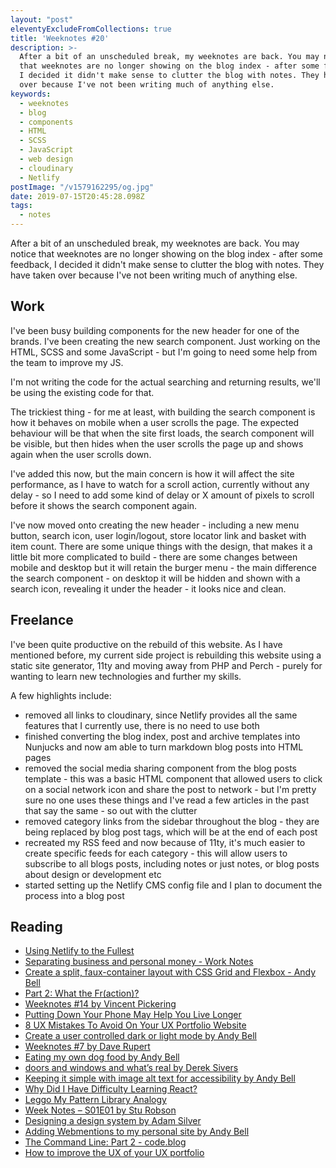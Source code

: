 ```yaml
---
layout: "post"
eleventyExcludeFromCollections: true
title: 'Weeknotes #20'
description: >-
  After a bit of an unscheduled break, my weeknotes are back. You may notice
  that weeknotes are no longer showing on the blog index - after some feedback,
  I decided it didn't make sense to clutter the blog with notes. They have taken
  over because I've not been writing much of anything else.
keywords:
  - weeknotes
  - blog
  - components
  - HTML
  - SCSS
  - JavaScript
  - web design
  - cloudinary
  - Netlify
postImage: "/v1579162295/og.jpg"
date: 2019-07-15T20:45:28.098Z
tags:
  - notes
---
```

After a bit of an unscheduled break, my weeknotes are back. You may notice that weeknotes are no longer showing on the blog index - after some feedback, I decided it didn't make sense to clutter the blog with notes. They have taken over because I've not been writing much of anything else.

## Work
I've been busy building components for the new header for one of the brands. I've been creating the new search component. Just working on the HTML, SCSS and some JavaScript - but I'm going to need some help from the team to improve my JS.

I'm not writing the code for the actual searching and returning results, we'll be using the existing code for that.

The trickiest thing - for me at least, with building the search component is how it behaves on mobile when a user scrolls the page. The expected behaviour will be that when the site first loads, the search component will be visible, but then hides when the user scrolls the page up and shows again when the user scrolls down.

I've added this now, but the main concern is how it will affect the site performance, as I have to watch for a scroll action, currently without any delay - so I need to add some kind of delay or X amount of pixels to scroll before it shows the search component again.

I've now moved onto creating the new header - including a new menu button, search icon, user login/logout, store locator link and basket with item count. There are some unique things with the design, that makes it a little bit more complicated to build - there are some changes between mobile and desktop but it will retain the burger menu - the main difference the search component - on desktop it will be hidden and shown with a search icon, revealing it under the header - it looks nice and clean.

## Freelance
I've been quite productive on the rebuild of this website. As I have mentioned before, my current side project is rebuilding this website using a static site generator, 11ty and moving away from PHP and Perch - purely for wanting to learn new technologies and further my skills.

A few highlights include:
- removed all links to cloudinary, since Netlify provides all the same features that I currently use, there is no need to use both
- finished converting the blog index, post and archive templates into Nunjucks and now am able to turn markdown blog posts into HTML pages
- removed the social media sharing component from the blog posts template - this was a basic HTML component that allowed users to click on a social network icon and share the post to network - but I'm pretty sure no one uses these things and I've read a few articles in the past that say the same - so out with the clutter
- removed category links from the sidebar throughout the blog - they are being replaced by blog post tags, which will be at the end of each post
- recreated my RSS feed and now because of 11ty, it's much easier to create specific feeds for each category - this will allow users to subscribe to all blogs posts, including notes or just notes, or blog posts about design or development etc
- started setting up the Netlify CMS config file and I plan to document the process into a blog post

## Reading
- [Using Netlify to the Fullest](https://dev.to/remotesynth/using-netlify-to-the-fullest-3ef "Using Netlify to the Fullest")
- [Separating business and personal money - Work Notes](https://worknotes.co.uk/money/separating-business-and-personal-money/ "Separating business and personal money - Work Notes")
- [Create a split, faux-container layout with CSS Grid and Flexbox - Andy Bell](https://piccalil.li/tutorial/create-a-split-faux-container-layout-with-css-grid-and-flexbox/ "Create a split, faux-container layout with CSS Grid and Flexbox - Andy Bell")
- [Part 2: What the Fr(action)?](https://css-irl.info/debugging-css-grid-part-2-what-the-fraction/ "Part 2: What the Fr(action)?")
- [Weeknotes #14 by Vincent Pickering](https://vincentp.me/articles/2019/06/23/17-00/ "Weeknotes #14 by Vincent Pickering")
- [Putting Down Your Phone May Help You Live Longer](https://www.nytimes.com/2019/04/24/well/mind/putting-down-your-phone-may-help-you-live-longer.html "Putting Down Your Phone May Help You Live Longer")
- [8 UX Mistakes To Avoid On Your UX Portfolio Website](https://hackernoon.com/8-ux-mistakes-to-avoid-on-your-ux-portfolio-website-4d6dd437cf21 "8 UX Mistakes To Avoid On Your UX Portfolio Website")
- [Create a user controlled dark or light mode by Andy Bell](https://piccalil.li/tutorial/create-a-user-controlled-dark-or-light-mode/ "Create a user controlled dark or light mode by Andy Bell")
- [Weeknotes #7 by Dave Rupert](https://daverupert.com/2019/06/weeknotes-7/ "Weeknotes #7 by Dave Rupert")
- [Eating my own dog food by Andy Bell](https://archive.hankchizljaw.com/wrote/eating-my-own-dog-food/ "Eating my own dog food by Andy Bell")
- [doors and windows and what’s real by Derek Sivers](https://sive.rs/dw "doors and windows and what’s real by Derek Sivers")
- [Keeping it simple with image alt text for accessibility by Andy Bell](https://archive.hankchizljaw.com/wrote/keeping-it-simple-with-image-alt-text-for-accessibility/ "Keeping it simple with image alt text for accessibility by Andy Bell")
- [Why Did I Have Difficulty Learning React?](https://snook.ca/archives/javascript/difficulty-with-react "Why Did I Have Difficulty Learning React?")
- [Leggo My Pattern Library Analogy](https://snook.ca/archives/html_and_css/leggo-my-analogy "Leggo My Pattern Library Analogy")
- [Week Notes – S01E01 by Stu Robson](https://alwaystwisted.com/articles/week-notes-s01e01 "Week Notes – S01E01 by Stu Robson")
- [Designing a design system by Adam Silver](https://adamsilver.io/case-studies/designing-a-design-system-for-hmcts/ "Designing a design system by Adam Silver")
- [Adding Webmentions to my personal site by Andy Bell](https://archive.hankchizljaw.com/wrote/adding-webmentions-to-my-personal-site/ "Adding Webmentions to my personal site by Andy Bell")
- [The Command Line: Part 2 - code.blog](https://codeblog.trovster.com/2019/07/command-line-part-2/ "The Command Line: Part 2 - code.blog")
- [How to improve the UX of your UX portfolio](https://www.invisionapp.com/inside-design/improve-ux-portfolio/ "How to improve the UX of your UX portfolio")
